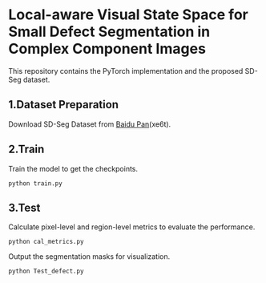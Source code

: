 # Local-aware Visual State Space for Small Defect Segmentation in Complex Component Images
This repository contains the PyTorch implementation and the proposed SD-Seg dataset.
## 1.Dataset Preparation
Download SD-Seg Dataset from [Baidu Pan](链接：https://pan.baidu.com/s/1vRS-fsPuleSmrHHmG1qq9w?pwd=xe6t)(xe6t).

## 2.Train
Train the model to get the checkpoints.
```
python train.py
```

## 3.Test
Calculate pixel-level and region-level metrics to evaluate the performance.
```
python cal_metrics.py
```

Output the segmentation masks for visualization.
```
python Test_defect.py
```
